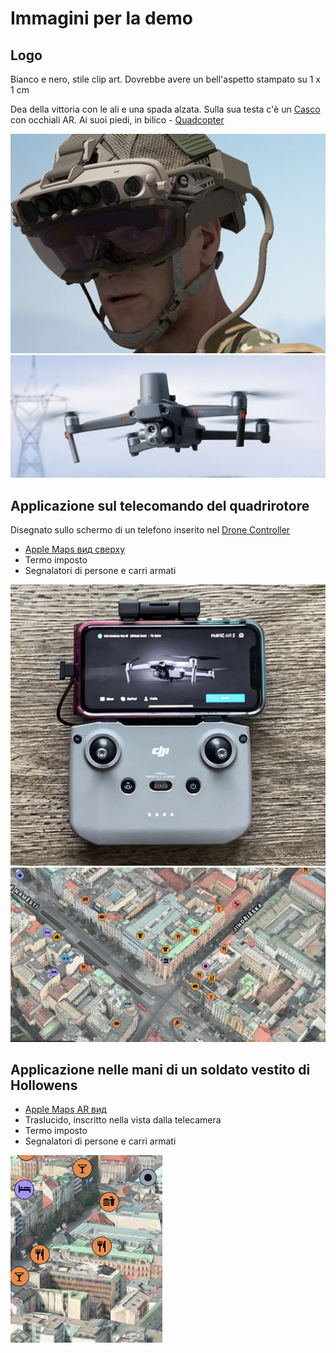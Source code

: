 # Immagini per la demo

## Logo

Bianco e nero, stile clip art. Dovrebbe avere un bell'aspetto stampato su 1 x 1 cm

Dea della vittoria con le ali e una spada alzata. Sulla sua testa c'è un [Casco](https://github.com/zirukraine/zirukraine/raw/main/IMAGES/helmet1.png) con occhiali AR. Ai suoi piedi, in bilico - [Quadcopter](https://github.com/zirukraine/zirukraine/raw/main/IMAGES/drone2.png)


![Шлем c AR очками](https://github.com/zirukraine/zirukraine/raw/main/IMAGES/helmet1.png)
![Квадкоптер](https://github.com/zirukraine/zirukraine/raw/main/IMAGES/drone2.png)


## Applicazione sul telecomando del quadrirotore

Disegnato sullo schermo di un telefono inserito nel [Drone Controller](https://github.com/zirukraine/zirukraine/raw/main/IMAGES/drone_station1.png)

- [Apple Maps вид сверху](https://github.com/zirukraine/zirukraine/raw/main/IMAGES/map1.jpg)
- Termo imposto
- Segnalatori di persone e carri armati

![Drone Controller](https://github.com/zirukraine/zirukraine/raw/main/IMAGES/drone_station1.png)
![Apple Maps вид сверху](https://github.com/zirukraine/zirukraine/raw/main/IMAGES/map1.jpg)

## Applicazione nelle mani di un soldato vestito di Hollowens


- [Apple Maps AR вид](https://github.com/zirukraine/zirukraine/raw/main/IMAGES/map2.jpg)
- Traslucido, inscritto nella vista dalla telecamera
- Termo imposto
- Segnalatori di persone e carri armati

![Apple Maps AR вид](https://github.com/zirukraine/zirukraine/raw/main/IMAGES/map2.jpg)
